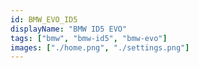 ```yaml
---
id: BMW_EVO_ID5
displayName: "BMW ID5 EVO"
tags: ["bmw", "bmw-id5", "bmw-evo"]
images: ["./home.png", "./settings.png"]
---
```

